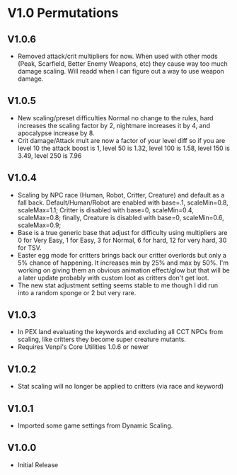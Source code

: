 # V1.0 Permutations

## V1.0.6
* Removed attack/crit multipliers for now. When used with other mods (Peak, Scarfield, Better Enemy Weapons, etc) they cause way too much damage scaling. Will readd when I can figure out a way to use weapon damage.

## V1.0.5
* New scaling/preset difficulties Normal no change to the rules, hard increases the scaling factor by 2, nightmare increases it by 4, and apocalypse increase by 8. 
* Crit damage/Attack mult are now a factor of your level diff so if you are level 10 the attack boost is 1, level 50 is 1.32, level 100 is 1.58, level 150 is 3.49, level 250 is 7.96

## V1.0.4
* Scaling by NPC race (Human, Robot, Critter, Creature) and default as a fall back. Default/Human/Robot are enabled with base=.1, scaleMin=0.8, scaleMax=1.1; Critter is disabled with base=0, scaleMin=0.4, scaleMax=0.8; finally, Creature is disabled with base=0, scaleMin=0.6, scaleMax=0.9;
* Base is a true generic base that adjust for difficulty using multipliers are 0 for Very Easy, 1 for Easy, 3 for Normal, 6 for hard, 12 for very hard, 30 for TSV.
* Easter egg mode for critters brings back our critter overlords but only a 5% chance of happening. It increases min by 25% and max by 50%. I'm working on giving them an obvious animation effect/glow but that will be a later update probably with custom loot as critters don't get loot.
* The new stat adjustment setting seems stable to me though I did run into a random sponge or 2 but very rare. 

## V1.0.3
* In PEX land evaluating the keywords and excluding all CCT NPCs from scaling, like critters they become super creature mutants.
* Requires Venpi's Core Utilities 1.0.6 or newer 

## V1.0.2
* Stat scaling will no longer be applied to critters (via race and keyword)

## V1.0.1
* Imported some game settings from Dynamic Scaling.

## V1.0.0
* Initial Release